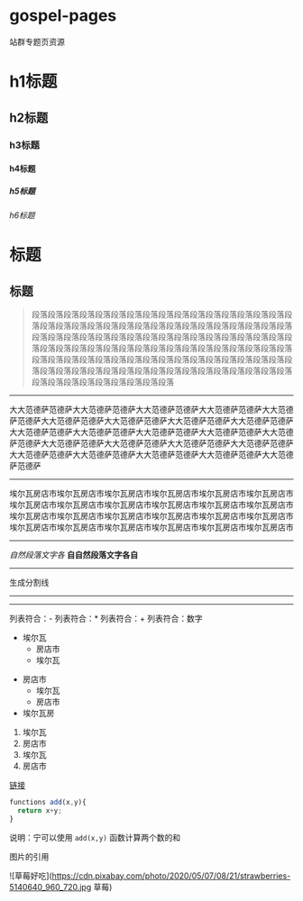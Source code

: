 # gospel-pages
站群专题页资源

# h1标题
## h2标题
### h3标题
#### h4标题
##### h5标题
###### h6标题

标题
===

标题
---

> 段落段落段落段落段落段落段落段落段落段落段落段落段落段落段落段落段落段落段落段落段落段落段落段落段落段落段落段落段落段落段落段落段落段落段落段落段落段落段落段落段落段落段落段落段落段落段落段落段落段落段落段落段落段落段落段落段落段落段落段落段落段落段落段落段落段落段落段落段落段落段落段落段落段落段落段落段落段落段落段落段落段落段落段落段落段落段落段落段落段落段落段落段落段落段落段落段落段落段落段落段落段落段落段落段落段落段落段落

---

大大范德萨范德萨大大范德萨范德萨大大范德萨范德萨大大范德萨范德萨大大范德萨范德萨大大范德萨范德萨大大范德萨范德萨大大范德萨范德萨大大范德萨范德萨大大范德萨范德萨大大范德萨范德萨大大范德萨范德萨大大范德萨范德萨大大范德萨范德萨大大范德萨范德萨大大范德萨范德萨大大范德萨范德萨大大范德萨范德萨大大范德萨范德萨大大范德萨范德萨大大范德萨范德萨大大范德萨范德萨大大范德萨范德萨

***

埃尔瓦房店市埃尔瓦房店市埃尔瓦房店市埃尔瓦房店市埃尔瓦房店市埃尔瓦房店市埃尔瓦房店市埃尔瓦房店市埃尔瓦房店市埃尔瓦房店市埃尔瓦房店市埃尔瓦房店市埃尔瓦房店市埃尔瓦房店市埃尔瓦房店市埃尔瓦房店市埃尔瓦房店市埃尔瓦房店市埃尔瓦房店市埃尔瓦房店市埃尔瓦房店市埃尔瓦房店市埃尔瓦房店市埃尔瓦房店市

___

_自然段落文字各_ 
__自自然段落文字各自__

- - -

生成分割线

---
***

列表符合：-
列表符合：*
列表符合：+
列表符合：数字

- 埃尔瓦
  - 房店市
  - 埃尔瓦

* 房店市
  * 埃尔瓦
  * 房店市
* 埃尔瓦房

1. 埃尔瓦
  1. 房店市
  0. 埃尔瓦
0. 房店市

[链接](https://www.google.com "小马视频")

```javascript
functions add(x,y){
  return x+y;
}
```
说明：宁可以使用 `add(x,y)` 函数计算两个数的和


图片的引用

![草莓好吃](https://cdn.pixabay.com/photo/2020/05/07/08/21/strawberries-5140640_960_720.jpg 草莓)


